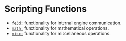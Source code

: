 # Scripting Functions
- [`fe3d:`](SCRIPT_FE3D.md) functionality for internal engine communication.
- [`math:`](SCRIPT_MATH.md) functionality for mathematical operations.
- [`misc:`](SCRIPT_MISC.md) functionality for miscellaneous operations.
